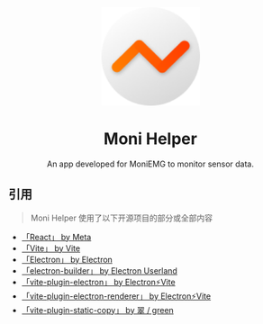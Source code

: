 <p align="center">
  <img width="175" src="./src/electron/assets/app_icon.png" alt="icon">
</p>
<div align="center">
  <h1>Moni Helper</h1>
</div>
<p align="center">An app developed for MoniEMG to monitor sensor data.</p>

## 引用

> Moni Helper 使用了以下开源项目的部分或全部内容

- [「React」 by Meta](https://github.com/facebook/react)
- [「Vite」 by Vite](https://github.com/vitejs/vite)
- [「Electron」 by Electron](https://github.com/electron/electron)
- [「electron-builder」 by Electron Userland](https://github.com/electron-userland/electron-builder)
- [「vite-plugin-electron」 by Electron⚡️Vite](https://github.com/electron-vite/vite-plugin-electron)
- [「vite-plugin-electron-renderer」 by Electron⚡️Vite](https://github.com/electron-vite/vite-plugin-electron-renderer)
- [「vite-plugin-static-copy」 by 翠 / green](https://github.com/sapphi-red/vite-plugin-static-copy)
